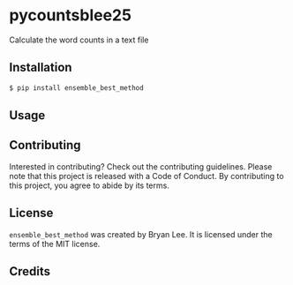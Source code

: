 # pycountsblee25

Calculate the word counts in a text file

## Installation

```bash
$ pip install ensemble_best_method
```

## Usage


## Contributing

Interested in contributing? Check out the contributing guidelines. Please note that this project is released with a Code of Conduct. By contributing to this project, you agree to abide by its terms.

## License

`ensemble_best_method` was created by Bryan Lee. It is licensed under the terms of the MIT license.

## Credits
